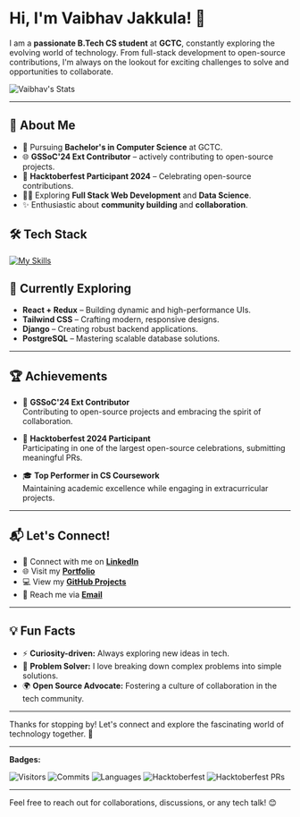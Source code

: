 # Hi, I'm Vaibhav Jakkula! 👋

I am a **passionate B.Tech CS student** at **GCTC**, constantly exploring the evolving world of technology. From full-stack development to open-source contributions, I'm always on the lookout for exciting challenges to solve and opportunities to collaborate.

![Vaibhav's Stats](https://github-readme-stats.vercel.app/api?username=CharVaibhav&theme=vue-dark&show_icons=true&hide_border=true&count_private=true)

---

## 🚀 About Me

- 🔭 Pursuing **Bachelor's in Computer Science** at GCTC.
- 🌐 **GSSoC'24 Ext Contributor** – actively contributing to open-source projects.
- 🎉 **Hacktoberfest Participant 2024** – Celebrating open-source contributions.
- 👨‍💻 Exploring **Full Stack Web Development** and **Data Science**.
- ✨ Enthusiastic about **community building** and **collaboration**.

## 🛠 Tech Stack

[![My Skills](https://skillicons.dev/icons?i=html,css,python,javascript,react,c,java,mysql,aws)](https://skillicons.dev)

## 🌱 Currently Exploring

- **React + Redux** – Building dynamic and high-performance UIs.
- **Tailwind CSS** – Crafting modern, responsive designs.
- **Django** – Creating robust backend applications.
- **PostgreSQL** – Mastering scalable database solutions.
  
---

## 🏆 Achievements

- 🌟 **GSSoC'24 Ext Contributor**  
  Contributing to open-source projects and embracing the spirit of collaboration.

- 🎉 **Hacktoberfest 2024 Participant**  
  Participating in one of the largest open-source celebrations, submitting meaningful PRs.

- 🎓 **Top Performer in CS Coursework**  
  Maintaining academic excellence while engaging in extracurricular projects.

---

## 📬 Let's Connect!

- 💼 Connect with me on [**LinkedIn**](https://www.linkedin.com/in/vaibhav-jakkula)  
- 🌐 Visit my [**Portfolio**](https://vaibhavjakkula17.wixsite.com/portfolio)   
- 💻 View my [**GitHub Projects**](https://github.com/CharVaibhav)  
- 📧 Reach me via [**Email**](mailto:vaibhavjakkula17@gmail.com)

---

## 💡 Fun Facts

- ⚡ **Curiosity-driven:** Always exploring new ideas in tech.
- 🧩 **Problem Solver:** I love breaking down complex problems into simple solutions.
- 🌍 **Open Source Advocate:** Fostering a culture of collaboration in the tech community.

---

Thanks for stopping by! Let's connect and explore the fascinating world of technology together. 🚀

---

**Badges:**

![Visitors](https://visitor-badge.glitch.me/badge?page_id=CharVaibhav)
![Commits](https://img.shields.io/github/commit-activity/m/CharVaibhav/CharVaibhav)
![Languages](https://img.shields.io/github/languages/count/CharVaibhav/CharVaibhav)
![Hacktoberfest](https://img.shields.io/badge/Hacktoberfest-2024-blueviolet?style=flat-square&logo=hacktoberfest)
![Hacktoberfest PRs](https://img.shields.io/github/hacktoberfest/2024/CharVaibhav?label=Hacktoberfest%202024)

---

Feel free to reach out for collaborations, discussions, or any tech talk! 😊
